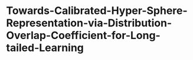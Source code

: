 # Towards-Calibrated-Hyper-Sphere-Representation-via-Distribution-Overlap-Coefficient-for-Long-tailed-Learning
